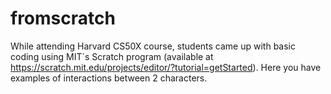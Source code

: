 # fromscratch
While attending Harvard CS50X course, students came up with basic coding using MIT´s Scratch program (available at https://scratch.mit.edu/projects/editor/?tutorial=getStarted). Here you have examples of interactions between 2 characters.
